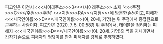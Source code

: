 피고인은 이천시 <<<시아래주소>>>B<<</시아래주소>>> 소재 '<<<주점>>>C<<</주점>>>주점' <<<지점>>>RA<<</지점>>>에 방문한 손님이고, 피해자 <<<내국인이름>>>D<<</내국인이름>>>(여, 20세, 가명)는 위 주점에서 종업원으로 근무하는 사람이다.
피고인은 2020. 7. 5. 00:58경 위 주점에서, 테이블을 정리하는 피해자 <<<내국인이름>>>D<<</내국인이름>>>(여, 20세, 가명)의 옆을 지나가면서 갑자기 손으로 피해자의 엉덩이를 만져 피해자를 강제로 추행하였다.